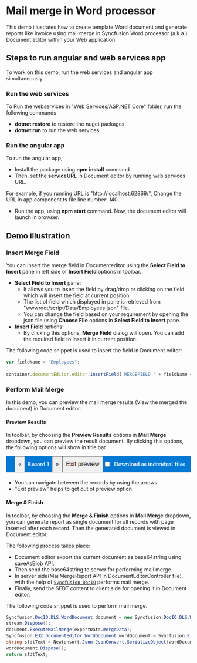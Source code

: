 # Mail merge in Word processor
This demo illustrates how to create template Word document and generate reports like invoice using mail merge in Syncfusion Word processor (a.k.a.) Document editor within your Web application.

## Steps to run angular and web services app

To work on this demo, run the web services and angular app simultaneously.

### Run the web services
To Run the webservices in "Web Services/ASP.NET Core" folder, run the following commands
* **dotnet restore** to restore the nuget packages.
* **dotnet run** to run the web services.

### Run the angular app

To run the angular app,

* Install the package using **npm install** command.
* Then, set the **serviceURL** in Document editor by running web services URL.

 For example, if you running URL is "http://localhost:62869/", Change the URL in app.component.ts file line number: 140.
* Run the app, using **npm start** command. Now, the document editor will launch in browser.

## Demo illustration

### Insert Merge Field

You can insert the merge field in Documenteditor using the **Select Field to Insert** pane in left side or **Insert Field** options in toolbar.
* **Select Field to Insert** pane: 
    * It allows you to insert the field by drag/drop or clicking on the field which will insert the field at current position. 
    * The list of field which displayed in pane is retrieved from "wwwroot/script/Data/Employees.json" file.
    * You can change the field based on your requirement by opening the json file using **Choose File** options in **Select Field to Insert** pane.
* **Insert Field** options:
    * By clicking this options, **Merge Field** dialog will open. You can add the required field to insert it in current position.

The following code snippet is used to insert the field in Document editor:

```javascript
var fieldName = "Employees";

container.documentEditor.editor.insertField('MERGEFIELD ' + fieldName + ' \\* MERGEFORMAT');
```

### Perform Mail Merge

In this demo, you can preview the mail merge results (View the merged the document) in Document editor.

#### Preview Results

In toolbar, by choosing the **Preview Results** options in **Mail Merge** dropdown, you can preview the result document. By clicking this options, the following options will show in title bar.

![image](preview.png)

* You can navigate between the records by using the arrows.
* "Exit preview" helps to get out of preview option.

#### Merge & Finish

In toolbar, by choosing the **Merge & Finish** options in **Mail Merge** dropdown, you can generate report as single document for all records with page inserted after each record. Then the generated document is viewed in Document editor.

The following process takes place:
* Document editor export the current document as base64string using saveAsBlob API.
* Then send the base64string to server for performing mail merge. 
* In server side(MailMergeReport API in DocumentEditorController file), with the help of [`Syncfusion DocIO`](https://help.syncfusion.com/file-formats/docio/working-with-mail-merge) performs mail merge.
* Finally, send the SFDT content to client side for opening it in Document editor.

The following code snippet is used to perform mail merge.

```c#
Syncfusion.DocIO.DLS.WordDocument document = new Syncfusion.DocIO.DLS.WordDocument(stream, Syncfusion.DocIO.FormatType.Docx);
stream.Dispose();
document.ExecuteMailMerge(exportData.mergeData);
Syncfusion.EJ2.DocumentEditor.WordDocument wordDocument = Syncfusion.EJ2.DocumentEditor.WordDocument.Load(document);
string sfdtText = Newtonsoft.Json.JsonConvert.SerializeObject(wordDocument);
wordDocument.Dispose();
return sfdtText;

```
